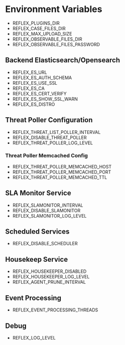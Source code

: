 # Environment Variables

- REFLEX_PLUGINS_DIR
- REFLEX_CASE_FILES_DIR
- REFLEX_MAX_UPLOAD_SIZE
- REFLEX_OBSERVABLE_FILES_DIR
- REFLEX_OBSERVABLE_FILES_PASSWORD

## Backend Elasticsearch/Opensearch

- REFLEX_ES_URL
- REFLEX_ES_AUTH_SCHEMA
- REFLEX_ES_USE_SSL
- REFLEX_ES_CA
- REFLEX_ES_CERT_VERIFY
- REFLEX_ES_SHOW_SSL_WARN
- REFLEX_ES_DISTRO

## Threat Poller Configuration

- REFLEX_THREAT_LIST_POLLER_INTERVAL
- REFLEX_DISABLE_THREAT_POLLER
- REFLEX_THREAT_POLLER_LOG_LEVEL

### Threat Poller Memcached Config

- REFLEX_THREAT_POLLER_MEMCACHED_HOST
- REFLEX_THREAT_POLLER_MEMCACHED_PORT
- REFLEX_THREAT_POLLER_MEMCACHED_TTL

## SLA Monitor Service

- REFLEX_SLAMONITOR_INTERVAL
- REFLEX_DISABLE_SLAMONITOR
- REFLEX_SLAMONITOR_LOG_LEVEL

## Scheduled Services

- REFLEX_DISABLE_SCHEDULER

## Housekeep Service

- REFLEX_HOUSEKEEPER_DISABLED
- REFLEX_HOUSEKEEPER_LOG_LEVEL
- REFLEX_AGENT_PRUNE_INTERVAL

## Event Processing
- REFLEX_EVENT_PROCESSING_THREADS

## Debug
- REFLEX_LOG_LEVEL
